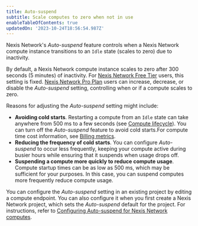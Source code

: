 ```yaml
---
title: Auto-suspend
subtitle: Scale computes to zero when not in use
enableTableOfContents: true
updatedOn: '2023-10-24T18:56:54.987Z'
---
```


Nexis Network's _Auto-suspend_ feature controls when a Nexis Network compute instance transitions to an `Idle` state (scales to zero) due to inactivity.

By default, a Nexis Network compute instance scales to zero after 300 seconds (5 minutes) of inactivity. For [Nexis Network Free Tier](/docs/introduction/free-tier) users, this setting is fixed. [Nexis Network Pro Plan](/docs/introduction/pro-plan) users can increase, decrease, or disable the _Auto-suspend_ setting, controlling when or if a compute scales to zero.

Reasons for adjusting the _Auto-suspend_ setting might include:

- **Avoiding cold starts**. Restarting a compute from an `Idle` state can take anywhere from 500 ms to a few seconds (see [Compute lifecycle](/docs/introduction/compute-lifecycle)). You can turn off the _Auto-suspend_ feature to avoid cold starts.For compute time cost information, see [Billing metrics](/docs/introduction/billing).
- **Reducing the frequency of cold starts**. You can configure _Auto-suspend_ to occur less frequently, keeping your compute active during busier hours while ensuring that it suspends when usage drops off.
- **Suspending a compute more quickly to reduce compute usage**. Compute startup times can be as low as 500 ms, which may be sufficient for your purposes. In this case, you can suspend computes more frequently reduce compute usage.

You can configure the _Auto-suspend_ setting in an existing project by editing a compute endpoint. You can also configure it when you first create a Nexis Network project, which sets the _Auto-suspend_ default for the project. For instructions, refer to [Configuring Auto-suspend for Nexis Network computes](/docs/guides/auto-suspend-guide).
